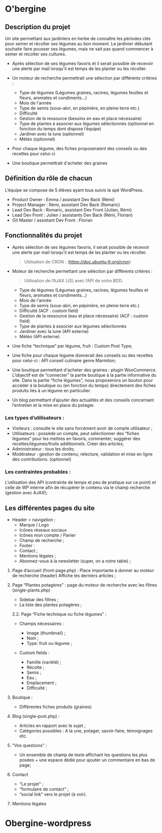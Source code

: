 # O'bergine

## Description du projet

Un site permettant aux jardiniers en herbe de connaître les périodes clés pour semer et récolter ses légumes au bon moment.
Le jardinier débutant souhaite faire pousser ses légumes, mais ne sait pas quand commencer à semer et récolter ses cultures.
* Après sélection de ses légumes favoris et il serait possible de recevoir une alerte par mail lorsqu'il est temps de les planter ou les récolter.
* Un moteur de recherche permettrait une sélection par différents critères :
    * Type de légumes (Légumes graines, racines, légumes feuilles et fleurs, aromates et condiments...)
    * Mois de l'année
    * Type de semis (sous-abri, en pépinière, en pleine terre etc.)
    * Difficulté 
    * Gestion de la ressource (besoins en eau et place nécessaire)
    * Type de plantes à associer aux légumes sélectionnés (optionnel en fonction du temps dont dispose l’équipe)
    * Jardiner avec la lune (optionnel)
    * Météo (optionnel)

* Pour chaque légume, des fiches proposeraient des conseils ou des recettes pour celui-ci 
* Une boutique permettrait d'acheter des graines 
 
## Définition du rôle de chacun
L’équipe se compose de 5 élèves ayant tous suivis la spé WordPress.

* Product Owner : Emma /  assistant Dev Back (Rémi)
* Project Manager : Rémi, assistant Dev Back (Romaric)
* Lead Dev Back : Romaric, assistant Dev Front (Julien, Rémi)
* Lead Dev Front : Julien / assistants Dev Back (Rémi, Florian)
* Git Master / assistant Dev Front : Florian

## Fonctionnalités du projet

* Après sélection de ses légumes favoris, il serait possible de recevoir une alerte par mail lorsqu'il est temps de les planter ou les récolter. 
    > Utilisation de CRON :  (https://doc.ubuntu-fr.org/cron)

* Moteur de recherche permettant une sélection par différents critères :
    > Utilisation de l’AJAX (JS) avec l’API de notre BDD.
    * Type de légumes (Légumes graines, racines, légumes feuilles et fleurs, aromates et condiments...)
    * Mois de l'année
    * Type de semis (sous-abri, en pépinière, en pleine terre etc.)
    * Difficulté (ACF : custom field)
    * Gestion de la ressource (eau et place nécessaire) (ACF : custom field)
    * Type de plantes à associer aux légumes sélectionnés
    * Jardiner avec la lune (API externe)
    * Météo  (API externe)

* Une fiche “technique” par légume, fruit : Custom Post Type;
* Une fiche pour chaque légume donnerait des conseils ou des recettes pour celui-ci : API conseil culinaire genre Marmiton;


* Une boutique permettant d'acheter des graines : plugin WooCommerce. L’objectif est de “connecter” la partie boutique à la partie informative du site. Dans la partie “fiche légumes”, nous proposerons un bouton pour accéder à la boutique ou (en fonction du temps) directement des fiches produits liés à un légume en particulier.

* Un blog permettant d’ajouter des actualités et des conseils concernant l’entretien et la mise en place du potager.

### Les types d’utilisateurs :

* Visiteurs : consulte le site sans forcément avoir de compte utilisateur ;
* Utilisateurs : possède un compte, peut sélectionner des “fiches légumes” pour les mettres en favoris, commenter; suggérer des recettes/légumes/fruits additionnels. Créer des articles;
* Administrateur : tous les droits;
* Modérateur : gestion de contenu; relecture, validation et mise en ligne des contributions. (optionnel)

### Les contraintes probables :
L’utilisation des API (contrainte de temps et peu de pratique sur ce point) et celle de WP interne afin de récupérer le contenu via le champ recherche (gestion avec AJAX);


 

## Les différentes pages du site
* Header > navigation :
    * Marque / Logo
    * Icônes réseaux sociaux
    * Icônes mon compte / Panier
    * Champ de recherche ;
    * Footer :
    * Contact ;
    * Mentions légales ;
    * Abonnez-vous à la newsletter (super, on a notre table) ;


1. Page d’accueil (front-page.php) :
Place importante à donner au moteur de recherche (header)
Affiche les derniers articles ;

2. Page “Plantes potagères” : page du moteur de recherche avec les filtres (single-plants.php)
    * Sidebar des filtres ;
    * La liste des plantes potagères ;


    2.2. Page “Fiche technique ou fiche légumes” :
    * Champs nécessaires :
        * Image (thumbnail) ;
        * Nom ;
        * Type: fruit ou légume ;

    * Custom fields :
        * Famille (variété) ;
        * Récolte ;
        * Semis ;
        * Eau ;
        * Emplacement ;
        * Difficulté ;

3. Boutique :
    * Différentes fiches produits (graines)


4. Blog (single-post.php) :
    * Articles en rapport avec le sujet ;
    * Catégories possibles : A la une, potager, savoir-faire, témoignages etc.

5. “Vos questions” :
    * Un ensemble de champ de texte affichant les questions les plus posées + une espace dédié pour ajouter un commentaire en bas de page;

6. Contact
    * “Le projet” ;
    * “formulaire de contact” ;
    * “social link” vers le projet (à voir).



7. Mentions légales
# Obergine-wordpress

